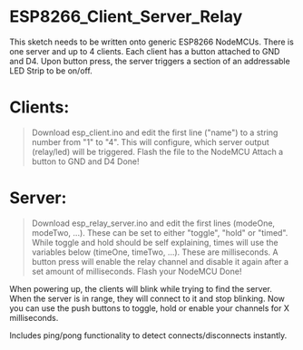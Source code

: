 # ESP8266_Client_Server_Relay

This sketch needs to be written onto generic ESP8266 NodeMCUs. There is one server and up to 4 clients. Each client has a button attached to GND and D4. Upon button press, the server triggers a section of an addressable LED Strip to be on/off.  

# Clients: 
> Download esp_client.ino and edit the first line ("name") to a string number from "1" to "4". This will configure, which server output (relay/led) will be triggered.
> Flash the file to the NodeMCU
> Attach a button to GND and D4
> Done!

# Server: 
> Download esp_relay_server.ino and edit the first lines (modeOne, modeTwo, ...). These can be set to either "toggle", "hold" or "timed". While toggle and hold should be self explaining, times will use the variables below (timeOne, timeTwo, ...). These are milliseconds. A button press will enable the relay channel and disable it again after a set amount of milliseconds.
> Flash your NodeMCU
> Done!

When powering up, the clients will blink while trying to find the server. When the server is in range, they will connect to it and stop blinking. Now you can use the push buttons to toggle, hold or enable your channels for X milliseconds.

Includes ping/pong functionality to detect connects/disconnects instantly.

